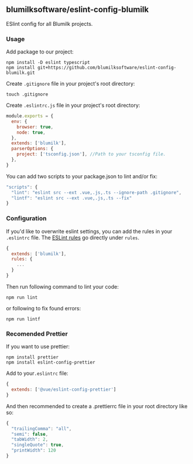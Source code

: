## blumilksoftware/eslint-config-blumilk
ESlint config for all Blumilk projects.

### Usage
Add package to our project:
```shell
npm install -D eslint typescript
npm install git+https://github.com/blumilksoftware/eslint-config-blumilk.git
```

Create `.gitignore` file in your project's root directory:
```shell
touch .gitignore
```

Create `.eslintrc.js` file in your project's root directory:
```js
module.exports = {
  env: {
    browser: true,
    node: true,
  },
  extends: ['blumilk'],
  parserOptions: {
    project: ['tsconfig.json'], //Path to your tsconfig file. 
  },
}
```

You can add two scripts to your package.json to lint and/or fix:
```js
"scripts": {
  "lint": "eslint src --ext .vue,.js,.ts --ignore-path .gitignore",
  "lintf": "eslint src --ext .vue,.js,.ts --fix"
}
```

### Configuration
If you'd like to overwrite eslint settings, you can add the rules in your `.eslintrc` file. The [ESLint rules](https://eslint.org/docs/rules/) go directly under `rules`.

```js
{
  extends: ['blumilk'],
  rules: {
    ...
  }
}
```

Then run following command to lint your code:
```shell
npm run lint
```

or following to fix found errors:
```shell
npm run lintf
```

### Recomended Prettier
If you want to use prettier:
```shell
npm install prettier
npm install eslint-config-prettier
```

Add to your`.eslintrc` file:
```js
{
  extends: ['@vue/eslint-config-prettier']
}
```

And then recommended to create a .prettierrc file in your root directory like so:
```js
{
  "trailingComma": "all",
  "semi": false,
  "tabWidth": 2,
  "singleQuote": true,
  "printWidth": 120
}
```